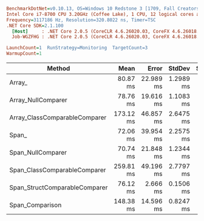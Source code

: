 ``` ini

BenchmarkDotNet=v0.10.13, OS=Windows 10 Redstone 3 [1709, Fall Creators Update] (10.0.16299.248)
Intel Core i7-8700 CPU 3.20GHz (Coffee Lake), 1 CPU, 12 logical cores and 6 physical cores
Frequency=3117186 Hz, Resolution=320.8022 ns, Timer=TSC
.NET Core SDK=2.1.100
  [Host]     : .NET Core 2.0.5 (CoreCLR 4.6.26020.03, CoreFX 4.6.26018.01), 64bit RyuJIT
  Job-WGZFHG : .NET Core 2.0.5 (CoreCLR 4.6.26020.03, CoreFX 4.6.26018.01), 64bit RyuJIT

LaunchCount=1  RunStrategy=Monitoring  TargetCount=3  
WarmupCount=1  

```
|                        Method |      Mean |     Error |    StdDev | Scaled | ScaledSD |
|------------------------------ |----------:|----------:|----------:|-------:|---------:|
|                        Array_ |  80.87 ms | 22.989 ms | 1.2989 ms |   1.00 |     0.00 |
|            Array_NullComparer |  78.76 ms | 19.616 ms | 1.1083 ms |   0.97 |     0.02 |
| Array_ClassComparableComparer | 173.12 ms | 46.857 ms | 2.6475 ms |   2.14 |     0.04 |
|                         Span_ |  72.06 ms | 39.954 ms | 2.2575 ms |   0.89 |     0.03 |
|             Span_NullComparer |  70.74 ms | 21.848 ms | 1.2344 ms |   0.87 |     0.02 |
|  Span_ClassComparableComparer | 259.81 ms | 49.196 ms | 2.7797 ms |   3.21 |     0.05 |
| Span_StructComparableComparer |  76.12 ms |  2.666 ms | 0.1506 ms |   0.94 |     0.01 |
|               Span_Comparison | 148.38 ms | 14.596 ms | 0.8247 ms |   1.84 |     0.03 |
